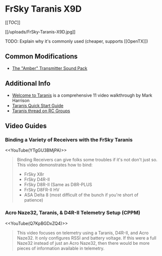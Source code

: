 # FrSky Taranis X9D

[[_TOC_]]

[[/uploads/FrSky-Taranis-X9D.jpg]]

TODO: Explain why it's commonly used (cheaper, supports [[OpenTX]])

## Common Modifications

* [The "Amber" Transmitter Sound Pack](http://www.rcgroups.com/forums/showthread.php?t=2151914)

## Additional Info

* [Welcome to Taranis](https://www.youtube.com/playlist?list=PLMHmTVklKwOJxLKf43yQFWt0qlU0q3vJR) is a comprehensive 11 video walkthrough by Mark Harrison
* [Taranis Quick Start Guide](/uploads/Taranis_Quick_Start_Guide.pdf)
* [Taranis thread on RC Groups](http://www.rcgroups.com/forums/showthread.php?t=1866206)

## Video Guides

### Binding a Variety of Receivers with the FrSky Taranis

<<YouTube(YTgGU3BMjPA)>>

> Binding Receivers can give folks some troubles if it's not don't just so. This video demonstrates how to bind:
>
> * FrSky X8r
> * FrSky D4R-II
> * FrSky D8R-II (Same as D8R-PLUS
> * FrSky D8FR-II HV
> * ASA Delta 8 (most difficult of the bunch if you're short of patience)

### Acro Naze32, Taranis, & D4R-II Telemetry Setup (CPPM)

<<YouTube(Q7KpBGDxZQ4)>>

> This video focuses on telemetry using a Taranis, D4R-II, and Acro Naze32. It only configures RSSI and battery voltage. If this were a full Naze32 instead of just an Acro Naze32, then there would be more pieces of information available in telemetry.